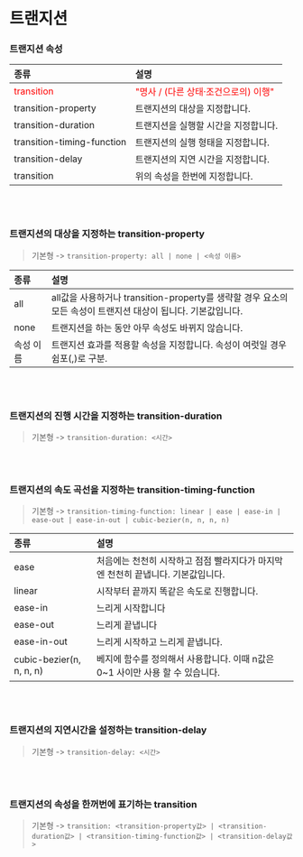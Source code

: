 # 트랜지션

### 트랜지션 속성

| 종류                                      | 설명                                                                |
| :---------------------------------------- | :------------------------------------------------------------------ |
| <span style="color:red">transition</span> | <span style="color:red">"명사 / (다른 상태·조건으로의) 이행"</span> |
| transition-property                       | 트랜지션의 대상을 지정합니다.                                       |
| transition-duration                       | 트랜지션을 실행할 시간을 지정합니다.                                |
| transition-timing-function                | 트랜지션의 실행 형태을 지정합니다.                                  |
| transition-delay                          | 트랜지션의 지연 시간을 지정합니다.                                  |
| transition                                | 위의 속성을 한번에 지정합니다.                                      |

<br><br>

### 트랜지션의 대상을 지정하는 transition-property

> 기본형 -> `transition-property: all | none | <속성 이름>`

| 종류      | 설명                                                                                                          |
| :-------- | :------------------------------------------------------------------------------------------------------------ |
| all       | all값을 사용하거나 transition-property를 생략할 경우 요소의 모든 속성이 트랜지션 대상이 됩니다. 기본값입니다. |
| none      | 트랜지션을 하는 동안 아무 속성도 바뀌지 않습니다.                                                             |
| 속성 이름 | 트랜지션 효과를 적용할 속성을 지정합니다. 속성이 여럿일 경우 쉼포(,)로 구분.                                  |

<br><br>

### 트랜지션의 진행 시간을 지정하는 transition-duration

> 기본형 -> `transition-duration: <시간>`

<br><br>

### 트랜지션의 속도 곡선을 지정하는 transition-timing-function

> 기본형 -> `transition-timing-function: linear | ease | ease-in | ease-out | ease-in-out | cubic-bezier(n, n, n, n)`

| 종류                     | 설명                                                                             |
| :----------------------- | :------------------------------------------------------------------------------- |
| ease                     | 처음에는 천천히 시작하고 점점 빨라지다가 마지막엔 천천히 끝냅니다. 기본값입니다. |
| linear                   | 시작부터 끝까지 똑같은 속도로 진행합니다.                                        |
| ease-in                  | 느리게 시작합니다                                                                |
| ease-out                 | 느리게 끝냅니다                                                                  |
| ease-in-out              | 느리게 시작하고 느리게 끝냅니다.                                                 |
| cubic-bezier(n, n, n, n) | 베지에 함수를 정의해서 사용합니다. 이때 n값은 0~1 사이만 사용 할 수 있습니다.    |

<br><br>

### 트랜지션의 지연시간을 설정하는 transition-delay

> 기본형 -> `transition-delay: <시간>`

<br><br>

### 트랜지션의 속성을 한꺼번에 표기하는 transition

> 기본형 -> `transition: <transition-property값> | <transition-duration값> | <transition-timing-function값> | <transition-delay값>`
